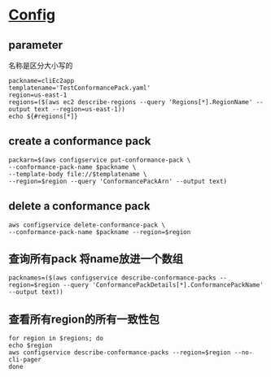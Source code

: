 # [Config](https://awscli.amazonaws.com/v2/documentation/api/latest/reference/configservice/index.html#cli-aws-configservice)

## parameter
名称是区分大小写的
```
packname=cliEc2app
templatename='TestConformancePack.yaml'
region=us-east-1
regions=($(aws ec2 describe-regions --query 'Regions[*].RegionName' --output text --region=us-east-1))
echo ${#regions[*]}
```

## create a conformance pack
```
packarn=$(aws configservice put-conformance-pack \
--conformance-pack-name $packname \
--template-body file://$templatename \
--region=$region --query 'ConformancePackArn' --output text)
```
## delete a conformance pack
```
aws configservice delete-conformance-pack \
--conformance-pack-name $packname --region=$region 
```

## 查询所有pack 将name放进一个数组
```
packnames=($(aws configservice describe-conformance-packs --region=$region --query 'ConformancePackDetails[*].ConformancePackName' --output text))
```
## 查看所有region的所有一致性包
```
for region in $regions; do
echo $region
aws configservice describe-conformance-packs --region=$region --no-cli-pager
done

```

